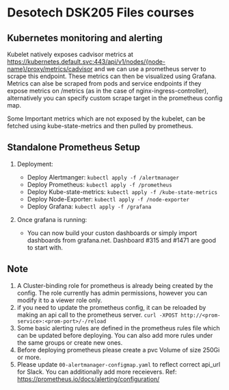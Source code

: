 # Desotech DSK205 Files courses

## Kubernetes monitoring and alerting

Kubelet natively exposes cadvisor metrics at https://kubernetes.default.svc:443/api/v1/nodes/{node-name}/proxy/metrics/cadvisor and we can use a prometheus server to scrape this endpoint. These metrics can then be visualized using Grafana. Metrics can alse be scraped from pods and service endpoints if they expose metrics on /metrics (as in the case of nginx-ingress-controller), alternatively you can specify custom scrape target in the prometheus config map.

Some Important metrics which are not exposed by the kubelet, can be fetched using kube-state-metrics and then pulled by prometheus.

## Standalone Prometheus Setup

1. Deployment: 
    - Deploy Alertmanger: `kubectl apply -f /alertmanager`
    - Deploy Prometheus: `kubectl apply -f /prometheus`
    - Deploy Kube-state-metrics: `kubectl apply -f /kube-state-metrics`
    - Deploy Node-Exporter: `kubectl apply -f /node-exporter`
    - Deploy Grafana: `kubectl apply -f /grafana`

2. Once grafana is running:
    - You can now build your custon dashboards or simply import dashboards from grafana.net. Dashboard #315 and #1471 are good to start with.

## Note

1. A Cluster-binding role for prometheus is already being created by the config. The role currently has admin permissions, however you can modify it to a viewer role only.
2. if you need to update the prometheus config, it can be reloaded by making an api call to the prometheus server. `curl -XPOST http://<prom-service>:<prom-port>/-/reload`
3. Some basic alerting rules are defined in the prometheus rules file which can be updated before deploying. You can also add more rules under the same groups or create new ones.
4. Before deploying prometheus please create a pvc Volume of size 250Gi or more.
5. Please update `00-alertmanager-configmap.yaml` to reflect correct api_url for Slack. You can additionally add more receievers. Ref:  https://prometheus.io/docs/alerting/configuration/ 